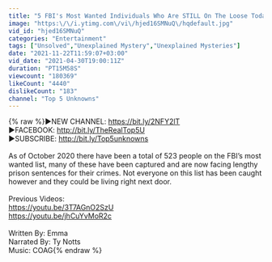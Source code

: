 ```yaml
---
title: "5 FBI's Most Wanted Individuals Who Are STILL On The Loose Today"
image: "https:\/\/i.ytimg.com\/vi\/hjed16SMNuQ\/hqdefault.jpg"
vid_id: "hjed16SMNuQ"
categories: "Entertainment"
tags: ["Unsolved","Unexplained Mystery","Unexplained Mysteries"]
date: "2021-11-22T11:59:07+03:00"
vid_date: "2021-04-30T19:00:11Z"
duration: "PT15M58S"
viewcount: "180369"
likeCount: "4440"
dislikeCount: "183"
channel: "Top 5 Unknowns"
---
```

{% raw %}►NEW CHANNEL: <a rel="nofollow" target="blank" href="https://bit.ly/2NFY2lT">https://bit.ly/2NFY2lT</a><br />►FACEBOOK: <a rel="nofollow" target="blank" href="http://bit.ly/TheRealTop5U">http://bit.ly/TheRealTop5U</a><br />►SUBSCRIBE: <a rel="nofollow" target="blank" href="http://bit.ly/Top5unknowns">http://bit.ly/Top5unknowns</a><br /><br />As of October 2020 there have been a total of 523 people on the FBI’s most wanted list, many of these have been captured and are now facing lengthy prison sentences for their crimes. Not everyone on this list has been caught however and they could be living right next door. <br /><br />Previous Videos:<br /><a rel="nofollow" target="blank" href="https://youtu.be/3T7AGnO2SzU">https://youtu.be/3T7AGnO2SzU</a><br /><a rel="nofollow" target="blank" href="https://youtu.be/jhCuYvMoR2c">https://youtu.be/jhCuYvMoR2c</a><br /><br />Written By: Emma<br />Narrated By: Ty Notts<br />Music: COAG{% endraw %}
